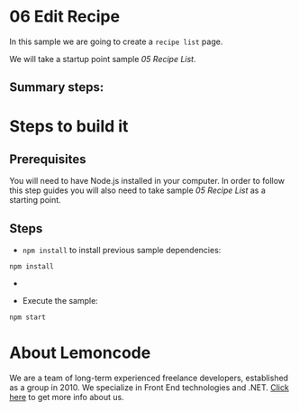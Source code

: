 # 06 Edit Recipe

In this sample we are going to create a `recipe list` page.

We will take a startup point sample _05 Recipe List_.

Summary steps:
 - 

# Steps to build it

## Prerequisites

You will need to have Node.js installed in your computer. In order to follow this step guides you will also need to take sample _05 Recipe List_ as a starting point.

## Steps

- `npm install` to install previous sample dependencies:

```
npm install
```

- 

- Execute the sample:

```
npm start
```

# About Lemoncode

We are a team of long-term experienced freelance developers, established as a group in 2010.
We specialize in Front End technologies and .NET. [Click here](http://lemoncode.net/services/en/#en-home) to get more info about us.